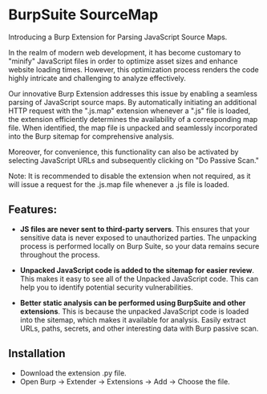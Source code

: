 # BurpSuite SourceMap

Introducing a Burp Extension for Parsing JavaScript Source Maps.

In the realm of modern web development, it has become customary to "minify" JavaScript files in order to optimize asset sizes and enhance website loading times. However, this optimization process renders the code highly intricate and challenging to analyze effectively.

Our innovative Burp Extension addresses this issue by enabling a seamless parsing of JavaScript source maps. By automatically initiating an additional HTTP request with the ".js.map" extension whenever a ".js" file is loaded, the extension efficiently determines the availability of a corresponding map file. When identified, the map file is unpacked and seamlessly incorporated into the Burp sitemap for comprehensive analysis.

Moreover, for convenience, this functionality can also be activated by selecting JavaScript URLs and subsequently clicking on "Do Passive Scan."

Note: It is recommended to disable the extension when not required, as it will issue a request for the .js.map file whenever a .js file is loaded.

## Features:

- **JS files are never sent to third-party servers**. This ensures that your sensitive data is never exposed to unauthorized parties. The unpacking process is performed locally on Burp Suite, so your data remains secure throughout the process.

- **Unpacked JavaScript code is added to the sitemap for easier review**. This makes it easy to see all of the Unpacked JavaScript code. This can help you to identify potential security vulnerabilities.

- **Better static analysis can be performed using BurpSuite and other extensions**. This is because the unpacked JavaScript code is loaded into the sitemap, which makes it available for analysis. Easily extract URLs, paths, secrets, and other interesting data with Burp passive scan.


## Installation
* Download the extension .py file.
* Open Burp -> Extender -> Extensions -> Add -> Choose the file.
